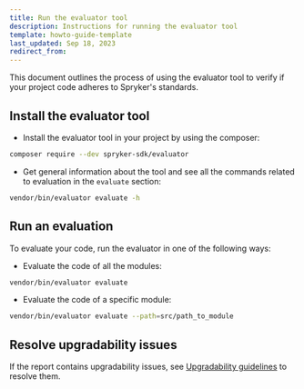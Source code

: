 ```yaml
---
title: Run the evaluator tool
description: Instructions for running the evaluator tool
template: howto-guide-template
last_updated: Sep 18, 2023
redirect_from:
---
```


This document outlines the process of using the evaluator tool to verify if your project code adheres to Spryker's standards.

## Install the evaluator tool

* Install the evaluator tool in your project by using the composer:
```bash
composer require --dev spryker-sdk/evaluator
```

* Get general information about the tool and see all the commands related to evaluation in the `evaluate` section:

```bash
vendor/bin/evaluator evaluate -h
```

## Run an evaluation

To evaluate your code, run the evaluator in one of the following ways:

* Evaluate the code of all the modules:

```bash
vendor/bin/evaluator evaluate
```

* Evaluate the code of a specific module:

```bash
vendor/bin/evaluator evaluate --path=src/path_to_module
```

## Resolve upgradability issues

If the report contains upgradability issues, see [Upgradability guidelines](/docs/scos/dev/guidelines/keeping-a-project-upgradable/upgradability-guidelines/upgradability-guidelines.html) to resolve them.
